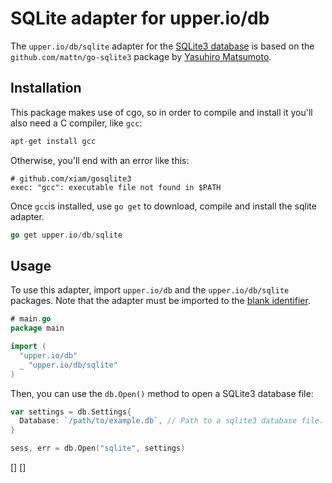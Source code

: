# SQLite adapter for upper.io/db

The `upper.io/db/sqlite` adapter for the [SQLite3 database][3] is based on the
`github.com/mattn/go-sqlite3` package by [Yasuhiro Matsumoto][1].

## Installation

This package makes use of cgo, so in order to compile and install it you'll
also need a C compiler, like `gcc`:

```go
apt-get install gcc
```

Otherwise, you'll end with an error like this:

```
# github.com/xiam/gosqlite3
exec: "gcc": executable file not found in $PATH
```

Once `gcc`is installed, use `go get` to download, compile and install the
sqlite adapter.

```go
go get upper.io/db/sqlite
```

## Usage

To use this adapter, import `upper.io/db` and the `upper.io/db/sqlite`
packages. Note that the adapter must be imported to the [blank identifier][2].

```go
# main.go
package main

import (
  "upper.io/db"
  _ "upper.io/db/sqlite"
)
```

Then, you can use the `db.Open()` method to open a SQLite3 database file:

```go
var settings = db.Settings{
  Database: `/path/to/example.db`, // Path to a sqlite3 database file.
}

sess, err = db.Open("sqlite", settings)
```

[1]: https://github.com/mattn/go-sqlite3
[2]: http://golang.org/doc/effective_go.html#blank
[3]: http://www.sqlite.org/
[]
[]

